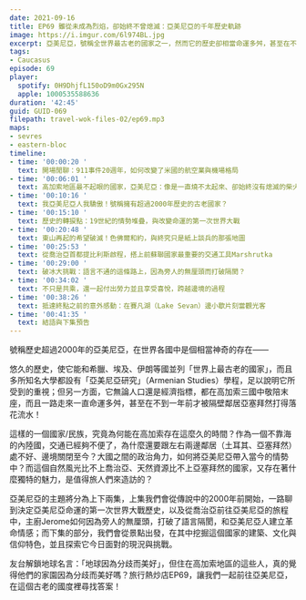 ```yaml
---
date: 2021-09-16
title: EP69 雖從未成為烈焰，卻始終不曾熄滅：亞美尼亞的千年歷史軌跡
image: https://i.imgur.com/6l974BL.jpg
excerpt: 亞美尼亞，號稱全世界最古老的國家之一，然而它的歷史卻相當命運多舛，甚至在不到一年前才被隔壁鄰居亞塞拜然打得落花流水。它究竟為何高加索存在這麼久的時間？又是受到周遭哪些大國角力的牽動？而這個自然風光比不上喬治亞、天然資源比不上亞塞拜然的國家，又存在著什麼獨特的魅力，是值得旅人們來造訪的？
tags:
- Caucasus
episode: 69
player:
  spotify: 0H9DhjfL150oD9m0Gx295N
  apple: 1000535588636
duration: '42:45'
guid: GUID-069
filepath: travel-wok-files-02/ep69.mp3
maps:
- sevres
- eastern-bloc
timeline:
- time: '00:00:20 '
  text: 開場閒聊：911事件20週年，如何改變了米國的航空業與機場格局
- time: '00:06:01 '
  text: 高加索地區最不起眼的國家，亞美尼亞：像是一直燒不太起來、卻始終沒有熄滅的柴火
- time: '00:10:16 '
  text: 我亞美尼亞人我驕傲！號稱擁有超過2000年歷史的古老國家？
- time: '00:15:10 '
  text: 歷史的轉捩點：19世紀的情勢堆疊，與改變命運的第一次世界大戰
- time: '00:20:48 '
  text: 東山再起的希望破滅！色佛爾和約，與終究只是紙上談兵的那張地圖
- time: '00:25:53 '
  text: 從喬治亞首都提比利斯啟程，搭上前蘇聯國家最重要的交通工具Marshrutka
- time: '00:29:00 '
  text: 破冰大挑戰：語言不通的這條路上，因為旁人的無厘頭而打破隔閡？
- time: '00:34:02 '
  text: 不只是共乘，還一起付出勞力並且享受喜悅，跨越邊境的過程
- time: '00:38:26 '
  text: 抵達終點之前的意外感動：在賽凡湖（Lake Sevan）邊小歇片刻當觀光客
- time: '00:41:35 '
  text: 結語與下集預告
---
```


號稱歷史超過2000年的亞美尼亞，在世界各國中是個相當神奇的存在——

悠久的歷史，使它能和希臘、埃及、伊朗等國並列「世界上最古老的國家」，而且多所知名大學都設有「亞美尼亞研究」（Armenian Studies）學程，足以說明它所受到的重視；但另一方面，它無論人口還是經濟指標，都在高加索三國中敬陪末座，而且一路走來一直命運多舛，甚至在不到一年前才被隔壁鄰居亞塞拜然打得落花流水！

這樣的一個國家/民族，究竟為何能在高加索存在這麼久的時間？作為一個不靠海的內陸國，交通已經夠不便了，為什麼還要跟左右兩邊鄰居（土耳其、亞塞拜然）處不好、邊境關閉至今？大國之間的政治角力，如何將亞美尼亞帶入當今的情勢中？而這個自然風光比不上喬治亞、天然資源比不上亞塞拜然的國家，又存在著什麼獨特的魅力，是值得旅人們來造訪的？

亞美尼亞的主題將分為上下兩集，上集我們會從傳說中的2000年前開始，一路聊到決定亞美尼亞命運的第一次世界大戰歷史，以及從喬治亞前往亞美尼亞的旅程中，主廚Jerome如何因為旁人的無厘頭，打破了語言隔閡，和亞美尼亞人建立革命情感；而下集的部分，我們會從景點出發，在其中挖掘這個國家的建築、文化與信仰特色，並且探索它今日面對的現況與挑戰。

友台解鎖地球名言：「地球因為分歧而美好」，但住在高加索地區的這些人，真的覺得他們的家園因為分歧而美好嗎？旅行熱炒店EP69，讓我們一起前往亞美尼亞，在這個古老的國度裡尋找答案！

